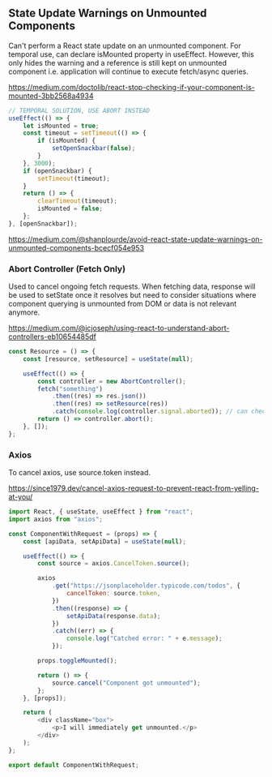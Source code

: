 ## State Update Warnings on Unmounted Components

Can't perform a React state update on an unmounted component. For temporal use, can declare isMounted property in useEffect. However, this only hides the warning and a reference is still kept on unmounted component i.e. application will continue to execute fetch/async queries.

https://medium.com/doctolib/react-stop-checking-if-your-component-is-mounted-3bb2568a4934

```js
// TEMPORAL SOLUTION, USE ABORT INSTEAD
useEffect(() => {
    let isMounted = true;
    const timeout = setTimeout(() => {
        if (isMounted) {
            setOpenSnackbar(false);
        }
    }, 3000);
    if (openSnackbar) {
        setTimeout(timeout);
    }
    return () => {
        clearTimeout(timeout);
        isMounted = false;
    };
}, [openSnackbar]);
```

https://medium.com/@shanplourde/avoid-react-state-update-warnings-on-unmounted-components-bcecf054e953

### Abort Controller (Fetch Only)

Used to cancel ongoing fetch requests. When fetching data, response will be used to setState once it resolves but need to consider situations where component querying is unmounted from DOM or data is not relevant anymore.

https://medium.com/@icjoseph/using-react-to-understand-abort-controllers-eb10654485df

```js
const Resource = () => {
    const [resource, setResource] = useState(null);

    useEffect(() => {
        const controller = new AbortController();
        fetch("something")
            .then((res) => res.json())
            .then((res) => setResource(res))
            .catch(console.log(controller.signal.aborted)); // can check if signal is aborted, if true, then skip updating error state
        return () => controller.abort();
    }, []);
};
```

### Axios

To cancel axios, use source.token instead.

https://since1979.dev/cancel-axios-request-to-prevent-react-from-yelling-at-you/

```js
import React, { useState, useEffect } from "react";
import axios from "axios";

const ComponentWithRequest = (props) => {
    const [apiData, setApiData] = useState(null);

    useEffect(() => {
        const source = axios.CancelToken.source();

        axios
            .get("https://jsonplaceholder.typicode.com/todos", {
                cancelToken: source.token,
            })
            .then((response) => {
                setApiData(response.data);
            })
            .catch((err) => {
                console.log("Catched error: " + e.message);
            });

        props.toggleMounted();

        return () => {
            source.cancel("Component got unmounted");
        };
    }, [props]);

    return (
        <div className="box">
            <p>I will immediately get unmounted.</p>
        </div>
    );
};

export default ComponentWithRequest;
```
